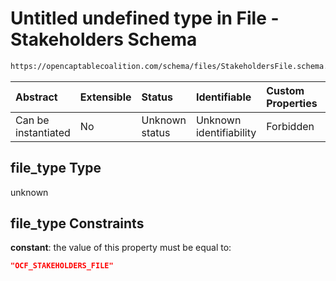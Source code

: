 # Untitled undefined type in File - Stakeholders Schema

```txt
https://opencaptablecoalition.com/schema/files/StakeholdersFile.schema.json#/properties/file_type
```



| Abstract            | Extensible | Status         | Identifiable            | Custom Properties | Additional Properties | Access Restrictions | Defined In                                                                                              |
| :------------------ | :--------- | :------------- | :---------------------- | :---------------- | :-------------------- | :------------------ | :------------------------------------------------------------------------------------------------------ |
| Can be instantiated | No         | Unknown status | Unknown identifiability | Forbidden         | Allowed               | none                | [StakeholdersFile.schema.json*](../../schema/files/StakeholdersFile.schema.json "open original schema") |

## file_type Type

unknown

## file_type Constraints

**constant**: the value of this property must be equal to:

```json
"OCF_STAKEHOLDERS_FILE"
```
